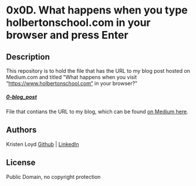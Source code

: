 # 0x0D. What happens when you type holbertonschool.com in your browser and press Enter

## Description
This repository is to hold the file that has the URL to my blog post hosted on Medium.com and titled "What happens when you visit “https://www.holbertonschool.com” in your browser?"

##### [0-blog_post](0-blog_post)
File that contians the URL to my blog, which can be found [on Medium here](https://medium.com/@loydkristen/what-happens-when-you-visit-holbertonschool-com-in-your-browser-db417a8757d9). 

## Authors
Kristen Loyd        [Github](https://github.com/KRLoyd) |  [LinkedIn](https://www.linkedin.com/in/kristen-loyd-34984a92)

## License
Public Domain, no copyright protection
